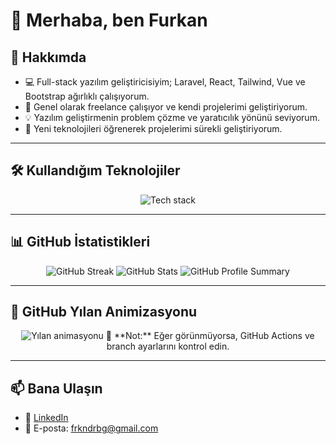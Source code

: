 # 👋 Merhaba, ben Furkan

## 🚀 Hakkımda
- 💻 Full-stack yazılım geliştiricisiyim; Laravel, React, Tailwind, Vue ve Bootstrap ağırlıklı çalışıyorum.
- 💼 Genel olarak freelance çalışıyor ve kendi projelerimi geliştiriyorum.
- 💡 Yazılım geliştirmenin problem çözme ve yaratıcılık yönünü seviyorum.
- 🚀 Yeni teknolojileri öğrenerek projelerimi sürekli geliştiriyorum.

---

## 🛠️ Kullandığım Teknolojiler
<p align="center">
  <img src="https://skillicons.dev/icons?i=laravel,react,vue,bootstrap,tailwind,git,github,js,html,css,docker,nodejs,mysql,navicat" alt="Tech stack">
</p>

---

## 📊 GitHub İstatistikleri
<p align="center">
  <img src="https://github-readme-streak-stats.herokuapp.com/?user=FDerebag&theme=radical" alt="GitHub Streak" />
  <img src="https://github-readme-stats.vercel.app/api?username=FDerebag&show_icons=true&theme=radical&cache_seconds=1800" alt="GitHub Stats" />
  <img src="https://github-profile-summary-cards.vercel.app/api/cards/profile-details?username=FDerebag&theme=radical" alt="GitHub Profile Summary" />
</p>

---

## 🐍 GitHub Yılan Animizasyonu
<p align="center">
  <img src="https://raw.githubusercontent.com/FDerebag/FDerebag/output/github-contribution-grid-snake.svg" alt="Yılan animasyonu" />
  📌 **Not:** Eğer görünmüyorsa, GitHub Actions ve branch ayarlarını kontrol edin.
</p>

---

## 📫 Bana Ulaşın
- 💼 [LinkedIn](https://www.linkedin.com/in/furkan-derebag-51407b300/)
- 📧 E-posta: frkndrbg@gmail.com
